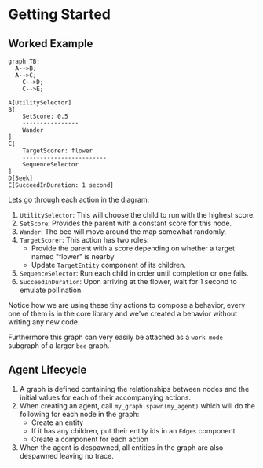 # Getting Started
<!-- keep all code references in sync with docs please -->

## Worked Example

```mermaid
graph TB;
  A-->B;
  A-->C;
	C-->D;
	C-->E;

A[UtilitySelector]
B[
	SetScore: 0.5
	----------------
	Wander
]
C[
	TargetScorer: flower
	------------------------
	SequenceSelector
]
D[Seek]
E[SucceedInDuration: 1 second]
```

Lets go through each action in the diagram:

1. `UtilitySelector`: This will choose the child to run with the highest score.
2. `SetScore`: Provides the parent with a constant score for this node.
3. `Wander`: The bee will move around the map somewhat randomly.
4. `TargetScorer`: This action has two roles:
   - Provide the parent with a score depending on whether a target named "flower" is nearby
   - Update `TargetEntity` component of its children.
5. `SequenceSelector`: Run each child in order until completion or one fails.
6. `SucceedInDuration`: Upon arriving at the flower, wait for 1 second to emulate pollination.


Notice how we are using these tiny actions to compose a behavior, every one of them is in the core library and we've created a behavior without writing any new code.

Furthermore this graph can very easily be attached as a `work mode` subgraph of a larger `bee` graph.


## Agent Lifecycle

1. A graph is defined containing the relationships between nodes and the initial values for each of their accompanying actions.
2. When creating an agent, call `my_graph.spawn(my_agent)` which will do the following for each node in the graph:
	- Create an entity
	- If it has any children, put their entity ids in an `Edges` component
	- Create a component for each action
3. When the agent is despawned, all entities in the graph are also despawned leaving no trace.